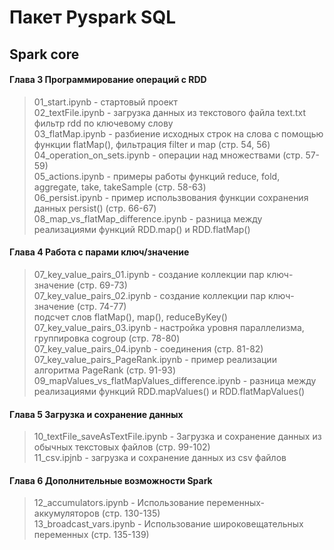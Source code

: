 # Пакет Pyspark SQL

## Spark core

#### Глава 3  Программирование операций с RDD  

> 01_start.ipynb - стартовый проект  
> 02_textFile.ipynb - загрузка данных из текстового файла text.txt фильтр rdd по ключевому слову   
> 03_flatMap.ipynb - разбиение исходных строк на слова с помощью функции flatMap(), фильтрация filter и map (стр. 54, 56)  
> 04_operation_on_sets.ipynb - операции над множествами (стр. 57-59)  
> 05_actions.ipynb - примеры работы функций reduce, fold, aggregate, take, takeSample (стр. 58-63)  
> 06_persist.ipynb - пример использвования функции сохранения данных persist() (стр. 66-67)  
> 08_map_vs_flatMap_difference.ipynb - разница между реализациями функций RDD.map() и RDD.flatMap()  

#### Глава 4  Работа с парами ключ/значение  

> 07_key_value_pairs_01.ipynb - создание коллекции пар ключ-значение (стр. 69-73)  
> 07_key_value_pairs_02.ipynb - создание коллекции пар ключ-значение (стр. 74-77)  
>                       подсчет слов flatMap(), map(), reduceByKey()  
> 07_key_value_pairs_03.ipynb - настройка уровня параллелизма, группировка cogroup (стр. 78-80)  
> 07_key_value_pairs_04.ipynb - соединения (стр. 81-82)  
> 07_key_value_pairs_PageRank.ipynb - пример реализации алгоритма PageRank (стр. 91-93)
> 09_mapValues_vs_flatMapValues_difference.ipynb - разница между реализациями функций RDD.mapValues() и RDD.flatMapValues()

#### Глава 5  Загрузка и сохранение данных  

> 10_textFile_saveAsTextFile.ipynb - Загрузка и сохранение данных из обычных текстовых файлов (стр. 99-102)  
> 11_csv.ipjnb - загрузка и сохранение данных из csv файлов  

#### Глава 6  Дополнительные возможности Spark  

> 12_accumulators.ipynb - Использование переменных-аккумуляторов (стр. 130-135)  
> 13_broadcast_vars.ipynb - Использование широковещательных переменных (стр. 135-139)  